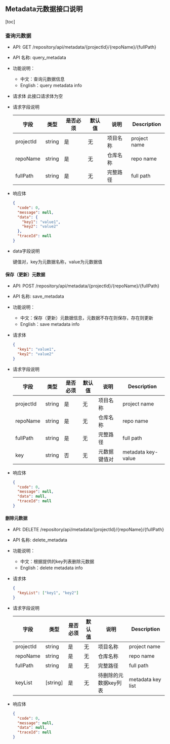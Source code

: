 ## Metadata元数据接口说明

[toc]

### 查询元数据

- API: GET /repository/api/metadata/{projectId}/{repoName}/{fullPath}
- API 名称: query_metadata
- 功能说明：
  - 中文：查询元数据信息
  - English：query metadata info
- 请求体
  此接口请求体为空

- 请求字段说明

  |字段|类型|是否必须|默认值|说明|Description|
  |---|---|---|---|---|---|
  |projectId|string|是|无|项目名称|project name|
  |repoName|string|是|无|仓库名称|repo name|
  |fullPath|string|是|无|完整路径|full path|

- 响应体

  ``` json
  {
    "code": 0,
    "message": null,
    "data": {
      "key1": "value1",
      "key2": "value2"
    },
    "traceId": null
  }
  ```

- data字段说明

  键值对，key为元数据名称，value为元数据值

#### 保存（更新）元数据

- API: POST /repository/api/metadata/{projectId}/{repoName}/{fullPath}
- API 名称: save_metadata
- 功能说明：
  - 中文：保存（更新）元数据信息，元数据不存在则保存，存在则更新
  - English：save metadata info
- 请求体

  ```json
  {
    "key1": "value1",
    "key2": "value2"
  }
  ```

- 请求字段说明

  |字段|类型|是否必须|默认值|说明|Description|
  |---|---|---|---|---|---|
  |projectId|string|是|无|项目名称|project name|
  |repoName|string|是|无|仓库名称|repo name|
  |fullPath|string|是|无|完整路径|full path|
  |key|string|否|无|元数据键值对|metadata key-value|

- 响应体

  ``` json
  {
    "code": 0,
    "message": null,
    "data": null,
    "traceId": null
  }
  ```

#### 删除元数据

- API: DELETE /repository/api/metadata/{projectId}/{repoName}/{fullPath}
- API 名称: delete_metadata
- 功能说明：
  - 中文：根据提供的key列表删除元数据
  - English：delete metadata info
- 请求体

  ```json
  {
    "keyList": ["key1", "key2"]
  }
  ```

- 请求字段说明

  |字段|类型|是否必须|默认值|说明|Description|
  |---|---|---|---|---|---|
  |projectId|string|是|无|项目名称|project name|
  |repoName|string|是|无|仓库名称|repo name|
  |fullPath|string|是|无|完整路径|full path|
  |keyList|[string]|是|无|待删除的元数据key列表|metadata key list|

- 响应体

  ``` json
  {
    "code": 0,
    "message": null,
    "data": null,
    "traceId": null
  }
  ```
